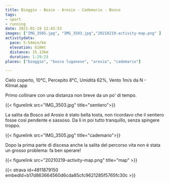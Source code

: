 ```yaml
---
title: Bioggio - Bosco - Arosio - Cademario - Bosco
tags:
- sport
- running
date: 2021-02-19 12:43:53
images: ["IMG_3505.jpg", "IMG_3503.jpg","20210219-activity-map.png" ]
activitydata:
  pace: 5:54min/km
  elevation: 610mt
  distance: 15.13km
  duration: 1:29:23
places: ["bioggio", "bosco luganese", "arosio", "cademario"]

---
```


Cielo coperto, 10°C, Percepito 8°C, Umidità 62%, Vento 1m/s da N - Klimat.app

Primo collinare con una distanza non breve da un po' di tempo.

{{< figurelink src="IMG_3503.jpg" title="sentiero">}}

La salita da Bosco ad Arosio è stato bella tosta, non ricordavo che il sentiero fosse così pendente e sassoso. Da lì in poi tutto tranquillo, senza spingere troppo.

{{< figurelink src="IMG_3505.jpg" title="cademario">}}

Dopo la prima parte di discesa anche la salita del percorso vita non è stata un grosso problema: fa ben sperare!


{{< figurelink src="20210219-activity-map.png" title="map" >}}


{{< strava id=4811879150 embedId=b17d863664560d6cda85cfc9621285f5765fc30c >}}
